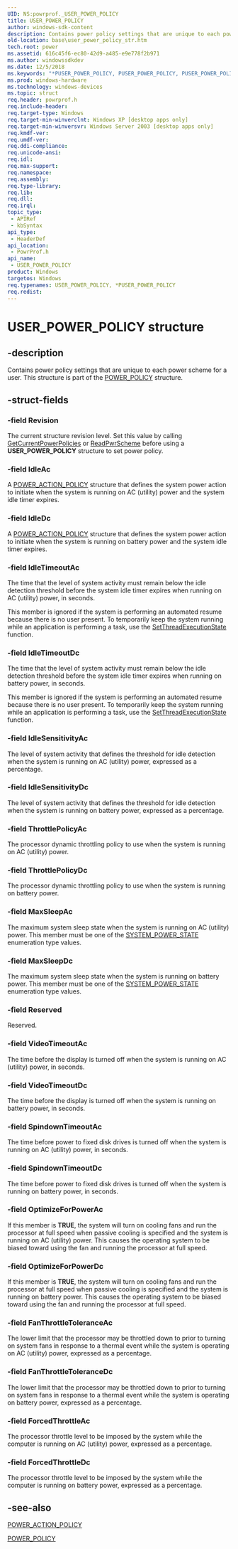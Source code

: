 ```yaml
---
UID: NS:powrprof._USER_POWER_POLICY
title: USER_POWER_POLICY
author: windows-sdk-content
description: Contains power policy settings that are unique to each power scheme for a user.
old-location: base\user_power_policy_str.htm
tech.root: power
ms.assetid: 616c45f6-ec80-42d9-a485-e9e778f2b971
ms.author: windowssdkdev
ms.date: 12/5/2018
ms.keywords: "*PUSER_POWER_POLICY, PUSER_POWER_POLICY, PUSER_POWER_POLICY structure pointer, USER_POWER_POLICY, USER_POWER_POLICY structure, _win32_user_power_policy_str, base.user_power_policy_str, powrprof/PUSER_POWER_POLICY, powrprof/USER_POWER_POLICY"
ms.prod: windows-hardware
ms.technology: windows-devices
ms.topic: struct
req.header: powrprof.h
req.include-header: 
req.target-type: Windows
req.target-min-winverclnt: Windows XP [desktop apps only]
req.target-min-winversvr: Windows Server 2003 [desktop apps only]
req.kmdf-ver: 
req.umdf-ver: 
req.ddi-compliance: 
req.unicode-ansi: 
req.idl: 
req.max-support: 
req.namespace: 
req.assembly: 
req.type-library: 
req.lib: 
req.dll: 
req.irql: 
topic_type:
 - APIRef
 - kbSyntax
api_type:
 - HeaderDef
api_location:
 - PowrProf.h
api_name:
 - USER_POWER_POLICY
product: Windows
targetos: Windows
req.typenames: USER_POWER_POLICY, *PUSER_POWER_POLICY
req.redist: 
---
```


# USER_POWER_POLICY structure


## -description


Contains power policy settings that are unique to each power scheme for a user. This structure is part of the 
<a href="https://msdn.microsoft.com/ba49fca6-04b6-4627-a653-07c3fc0dab22">POWER_POLICY</a> structure.


## -struct-fields




### -field Revision

The current structure revision level. Set this value by calling <a href="https://msdn.microsoft.com/9a834fb6-35ae-4d36-885c-0d81cd39e9a6">GetCurrentPowerPolicies</a> or  <a href="https://msdn.microsoft.com/a8d93820-b652-4358-8039-8987fac95dca">ReadPwrScheme</a> before using a <b>USER_POWER_POLICY</b> structure to set power policy.


### -field IdleAc

A 
<a href="https://msdn.microsoft.com/70739f46-54be-4748-8993-ffee3b2a8b6c">POWER_ACTION_POLICY</a> structure that defines the system power action to initiate when the system is running on AC (utility) power and the system idle timer expires.


### -field IdleDc

A 
<a href="https://msdn.microsoft.com/70739f46-54be-4748-8993-ffee3b2a8b6c">POWER_ACTION_POLICY</a> structure that defines the system power action to initiate when the system is running on battery power and the system idle timer expires.


### -field IdleTimeoutAc

The time that the level of system activity must remain below the idle detection threshold before the system idle timer expires when running on AC (utility) power, in seconds.

This member is ignored if the system is performing an automated resume because there is no user present. To temporarily keep the system running while an application is performing a task, use the <a href="https://msdn.microsoft.com/9214ea84-7636-4a78-91fd-a5a5da8199a1">SetThreadExecutionState</a> function.


### -field IdleTimeoutDc

The time that the level of system activity must remain below the idle detection threshold before the system idle timer expires when running on battery power, in seconds.

This member is ignored if the system is performing an automated resume because there is no user present. To temporarily keep the system running while an application is performing a task, use the <a href="https://msdn.microsoft.com/9214ea84-7636-4a78-91fd-a5a5da8199a1">SetThreadExecutionState</a> function.


### -field IdleSensitivityAc

The level of system activity that defines the threshold for idle detection when the system is running on AC (utility) power, expressed as a percentage.


### -field IdleSensitivityDc

The level of system activity that defines the threshold for idle detection when the system is running on battery power, expressed as a percentage.


### -field ThrottlePolicyAc

The processor dynamic throttling policy to use when the system is running on AC (utility) power.


### -field ThrottlePolicyDc

The processor dynamic throttling policy to use when the system is running on battery power.


### -field MaxSleepAc

The maximum system sleep state when the system is running on AC (utility) power. This member must be one of the 
<a href="https://msdn.microsoft.com/57436a4b-0d18-4f7e-8dc0-fc5e68b44e7d">SYSTEM_POWER_STATE</a> enumeration type values.


### -field MaxSleepDc

The maximum system sleep state when the system is running on battery power. This member must be one of the 
<a href="https://msdn.microsoft.com/57436a4b-0d18-4f7e-8dc0-fc5e68b44e7d">SYSTEM_POWER_STATE</a> enumeration type values.


### -field Reserved

Reserved.


### -field VideoTimeoutAc

The time before the display is turned off when the system is running on AC (utility) power, in seconds.


### -field VideoTimeoutDc

The time before the display is turned off when the system is running on battery power, in seconds.


### -field SpindownTimeoutAc

The time before power to fixed disk drives is turned off when the system is running on AC (utility) power, in seconds.


### -field SpindownTimeoutDc

The time before power to fixed disk drives is turned off when the system is running on battery power, in seconds.


### -field OptimizeForPowerAc

If this member is <b>TRUE</b>, the system will turn on cooling fans and run the processor at full speed when passive cooling is specified and the system is running on AC (utility) power. This causes the operating system to be biased toward using the fan and running the processor at full speed.


### -field OptimizeForPowerDc

If this member is <b>TRUE</b>, the system will turn on cooling fans and run the processor at full speed when passive cooling is specified and the system is running on battery power. This causes the operating system to be biased toward using the fan and running the processor at full speed.


### -field FanThrottleToleranceAc

The lower limit that the processor may be throttled down to prior to turning on system fans in response to a thermal event while the system is operating on AC (utility) power, expressed as a percentage.


### -field FanThrottleToleranceDc

The lower limit that the processor may be throttled down to prior to turning on system fans in response to a thermal event while the system is operating on battery power, expressed as a percentage.


### -field ForcedThrottleAc

The processor throttle level to be imposed by the system while the computer is running on AC (utility) power, expressed as a percentage.


### -field ForcedThrottleDc

The processor throttle level to be imposed by the system while the computer is running on battery power, expressed as a percentage.


## -see-also




<a href="https://msdn.microsoft.com/70739f46-54be-4748-8993-ffee3b2a8b6c">POWER_ACTION_POLICY</a>



<a href="https://msdn.microsoft.com/ba49fca6-04b6-4627-a653-07c3fc0dab22">POWER_POLICY</a>
 

 

